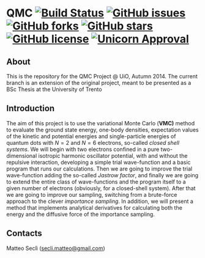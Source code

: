 QMC [![Build Status](https://img.shields.io/travis/matteosecli/QMC/BSc-Thesis.svg)](https://travis-ci.org/matteosecli/QMC) [![GitHub issues](https://img.shields.io/github/issues/matteosecli/QMC.svg)](https://github.com/matteosecli/QMC/issues) [![GitHub forks](https://img.shields.io/github/forks/matteosecli/QMC.svg)](https://github.com/matteosecli/QMC/network) [![GitHub stars](https://img.shields.io/github/stars/matteosecli/QMC.svg)](https://github.com/matteosecli/QMC/stargazers) [![GitHub license](https://img.shields.io/badge/license-GPLv3-blue.svg)](https://raw.githubusercontent.com/matteosecli/QMC/BSc-Thesis/LICENSE) [![Unicorn Approval](http://img.shields.io/badge/unicorn-approved-ff69b4.svg)](https://www.youtube.com/watch?v=9auOCbH5Ns4) 
=======

About
-----
This is the repository for the QMC Project @ UiO, Autumn 2014. The current branch is an extension of the original project, meant to be presented as a BSc Thesis at the University of Trento

Introduction
------------
The aim of this project is to use the variational Monte Carlo (**VMC)** method to evaluate the ground state energy, one-body densities, expectation values of the kinetic and potential energies and single-particle energies of quantum dots with $N = 2$ and $N = 6$ electrons, so-called *closed shell systems*.
We will begin with two electrons confined in a pure two-dimensional isotropic harmonic oscillator potential, with and without the repulsive interaction, developing a simple trial wave-function and a basic program that runs our calculations. Then we are going to improve the trial wave-function adding the so-called *Jastrow factor*, and finally we are going to extend the entire class of wave-functions and the program itself to a given number of electrons (obviously, for a closed-shell system). After that we are going to improve our sampling, switching from a brute-force approach to the clever *importance sampling*.
In addition, we will present a method that implements analytical derivatives for calculating both the energy and the diffusive force of the importance sampling.	

Contacts
--------
Matteo Seclì (<secli.matteo@gmail.com>)